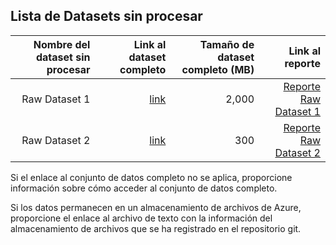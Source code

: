 ## Lista de Datasets sin procesar


| Nombre del dataset sin procesar | Link al dataset completo   | Tamaño de dataset completo (MB)  | Link al reporte |
| ---:| ---: | ---: | ---: |
| Raw Dataset 1 | [link](link/to/full/dataset1) | 2,000 | [Reporte Raw Dataset 1](link/to/report1)|
| Raw Dataset 2 | [link](link/to/full/dataset2) | 300 | [Reporte Raw Dataset 2](link/to/report2)|

Si el enlace al conjunto de datos completo no se aplica, proporcione información sobre cómo acceder al conjunto de datos completo.

Si los datos permanecen en un almacenamiento de archivos de Azure, proporcione el enlace al archivo de texto con la información del almacenamiento de archivos que se ha registrado en el repositorio git.
